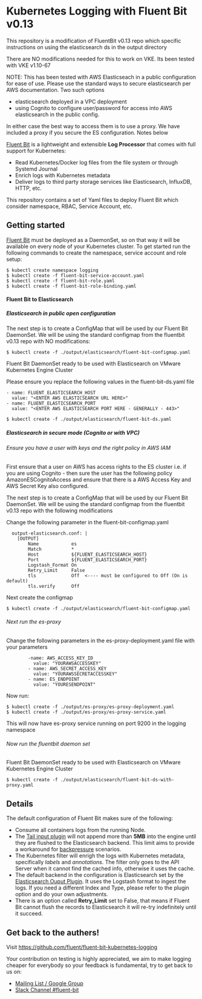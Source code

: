 # Kubernetes Logging with Fluent Bit v0.13

This repository is a modification of FluentBit v0.13 repo which specific instructions on 
using the elasticsearch ds in the output directory

There are NO modifications needed for this to work on VKE. Its been tested with VKE v1.10-67

NOTE: This has been tested with AWS Elasticseach in a public configuration for ease of use.
Please use the standard ways to secure elasticsearch per AWS documentation.
Two such options
- elasticsearch deployed in a VPC deployment 
- using Cognito to configure user/password for access into AWS elasticsearch in the public config.

In either case the best way to access them is to use a proxy. We have included a proxy if you secure the ES configuration. Notes below

[Fluent Bit](http://fluentbit.io) is a lightweight and extensible __Log Processor__ that comes with full support for Kubernetes:

- Read Kubernetes/Docker log files from the file system or through Systemd Journal
- Enrich logs with Kubernetes metadata
- Deliver logs to third party storage services like Elasticsearch, InfluxDB, HTTP, etc.

This repository contains a set of Yaml files to deploy Fluent Bit which consider namespace, RBAC, Service Account, etc.

## Getting started

[Fluent Bit](http://fluentbit.io) must be deployed as a DaemonSet, so on that way it will be available on every node of your Kubernetes cluster. To get started run the following commands to create the namespace, service account and role setup:

```
$ kubectl create namespace logging
$ kubectl create -f fluent-bit-service-account.yaml
$ kubectl create -f fluent-bit-role.yaml
$ kubectl create -f fluent-bit-role-binding.yaml
```

#### Fluent Bit to Elasticsearch

##### Elasticsearch in public open configuration

The next step is to create a ConfigMap that will be used by our Fluent Bit DaemonSet.
We will be using the standard configmap from the fluentbit v0.13 repo with NO modifications:

```
$ kubectl create -f ./output/elasticsearch/fluent-bit-configmap.yaml
```

Fluent Bit DaemonSet ready to be used with Elasticsearch on VMware Kubernetes Engine Cluster

Please ensure you replace the following values in the fluent-bit-ds.yaml file

```
- name: FLUENT_ELASTICSEARCH_HOST
  value: "<ENTER AWS ELASTICSEARCH URL HERE>"
- name: FLUENT_ELASTICSEARCH_PORT
  value: "<ENTER AWS ELASTICSEARCH PORT HERE - GENERALLY - 443>"
```

```
$ kubectl create -f ./output/elasticsearch/fluent-bit-ds.yaml
```

##### Elasticsearch in secure mode (Cognito or with VPC)

###### Ensure you have a user with keys and the right policy in AWS IAM
First ensure that a user on AWS has access rights to the ES cluster
i.e. if you are using Cognito - then sure the user has the following policy AmazonESCognitoAccess
and ensure that there is a AWS Access Key and AWS Secret Key also configured.

The next step is to create a ConfigMap that will be used by our Fluent Bit DaemonSet.
We will be using the standard configmap from the fluentbit v0.13 repo with 
the following modifications

Change the following parameter in the fluent-bit-configmap.yaml
```
  output-elasticsearch.conf: |
    [OUTPUT]
        Name            es
        Match           *
        Host            ${FLUENT_ELASTICSEARCH_HOST}
        Port            ${FLUENT_ELASTICSEARCH_PORT}
        Logstash_Format On
        Retry_Limit     False
        tls             Off  <---- must be configured to Off (On is default)
        tls.verify      Off
```

Next create the configmap

```
$ kubectl create -f ./output/elasticsearch/fluent-bit-configmap.yaml
```

###### Next run the es-proxy 

Change the following parameters in the es-proxy-deployment.yaml file
with your parameters

```
        -name: AWS_ACCESS_KEY_ID
          value: "YOURAWSACCESSKEY"
        - name: AWS_SECRET_ACCESS_KEY
          value: "YOURAWSSECRETACCESSKEY"
        - name: ES_ENDPOINT
          value: "YOURESENDPOINT"
```

Now run:
```
$ kubectl create -f ./output/es-proxy/es-proxy-deployment.yaml
$ kubectl create -f ./output/es-proxy/es-proxy-service.yaml
```

This will now have es-proxy service running on port 9200 in the logging namespace

###### Now run the fluentbit daemon set

Fluent Bit DaemonSet ready to be used with Elasticsearch on VMware Kubernetes Engine Cluster

```
$ kubectl create -f ./output/elasticsearch/fluent-bit-ds-with-proxy.yaml
```



## Details

The default configuration of Fluent Bit makes sure of the following:

- Consume all containers logs from the running Node.
- The [Tail input plugin](http://fluentbit.io/documentation/0.12/input/tail.html) will not append more than __5MB__  into the engine until they are flushed to the Elasticsearch backend. This limit aims to provide a workaround for [backpressure](http://fluentbit.io/documentation/0.13/configuration/backpressure.html) scenarios.
- The Kubernetes filter will enrigh the logs with Kubernetes metadata, specifically _labels_ and _annotations_. The filter only goes to the API Server when it cannot find the cached info, otherwise it uses the cache.
- The default backend in the configuration is Elasticsearch set by the [Elasticsearch Ouput Plugin](http://fluentbit.io/documentation/0.13/output/elasticsearch.html). It uses the Logstash format to ingest the logs. If you need a different Index and Type, please refer to the plugin option and do your own adjustments.
- There is an option called __Retry_Limit__ set to False, that means if Fluent Bit cannot flush the records to Elasticsearch it will re-try indefinitely until it succeed.

## Get back to the authers!

Visit https://github.com/fluent/fluent-bit-kubernetes-logging

Your contribution on testing is highly appreciated, we aim to make logging cheaper for everybody so your feedback is fundamental, try to get back to us on:

- [Mailing List / Google Group](https://groups.google.com/forum/#!forum/fluent-bit)
- [Slack Channel #fluent-bit](http://slack.fluentd.org)

